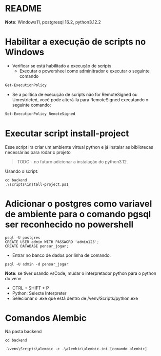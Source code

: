 # README

**Note:** Windows11, postgresql 16.2, python3.12.2

# Habilitar a execução de scripts no Windows

* Verificar se está habilitado a execução de scripts
    * Executar o powersheel como adminitrador e executar o seguinte comando

```bash
Get-ExecutionPolicy
```

* Se a política de execução de scripts não for RemoteSigned ou Unrestricted, você pode alterá-la para RemoteSigned executando o seguinte comando:

```bash
Set-ExecutionPolicy RemoteSigned
```

# Executar script install-project

Esse script ira criar um ambiente virtual python e já instalar as bibliotecas  necessárias para rodar o projeto
>TODO - no futuro adicionar a instalação do python3.12.

Usando o script:
```
cd backend
.\scripts\install-project.ps1
```



# Adicionar o postgres como variavel de ambiente para o comando pgsql ser reconhecido no powershell

```
psql -U postgres
CREATE USER admin WITH PASSWORD 'admin123';
CREATE DATABASE pensar_jogar;
```

* Entrar no banco de dados por linha de comando.

```
psql -U admin -d pensar_jogar
```

**Note:** se tiver usando vsCode, mudar o interpretador python para o python do venv

* CTRL + SHIFT + P
* Python: Selecte Interpreter
* Selecionar o .exe que está dentro de /venv/Scripts/python.exe


# Comandos Alembic

Na pasta backend
```
cd backend
```

```
.\venv\Scripts\alembic -c .\alembic\alembic.ini [comando alembic]
```